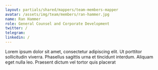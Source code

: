 ```yaml
---
layout: partials/shared/mappers/team-members-mapper
avatar: /assets/img/team/members/ran-hammer.jpg
name: Ran Hammer
role: General Counsel and Corporate Development
twitter: /
telegram:
linkedin: /
---
```


Lorem ipsum dolor sit amet, consectetur adipiscing elit. Ut porttitor sollicitudin viverra. Phasellus sagittis urna et tincidunt interdum. Aliquam eget nulla leo. Praesent dictum vel tortor quis placerat

